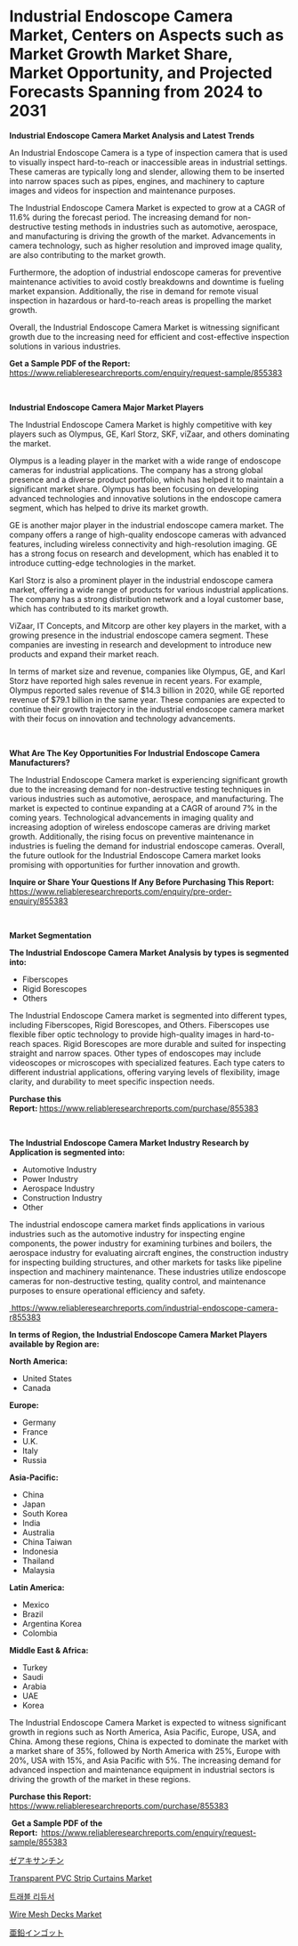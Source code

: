 <p><h1>Industrial Endoscope Camera Market, Centers on Aspects such as Market Growth Market Share, Market Opportunity, and Projected Forecasts Spanning from 2024 to 2031</h1></p><p><strong>Industrial Endoscope Camera Market Analysis and Latest Trends</strong></p>
<p><p>An Industrial Endoscope Camera is a type of inspection camera that is used to visually inspect hard-to-reach or inaccessible areas in industrial settings. These cameras are typically long and slender, allowing them to be inserted into narrow spaces such as pipes, engines, and machinery to capture images and videos for inspection and maintenance purposes.</p><p>The Industrial Endoscope Camera Market is expected to grow at a CAGR of 11.6% during the forecast period. The increasing demand for non-destructive testing methods in industries such as automotive, aerospace, and manufacturing is driving the growth of the market. Advancements in camera technology, such as higher resolution and improved image quality, are also contributing to the market growth.</p><p>Furthermore, the adoption of industrial endoscope cameras for preventive maintenance activities to avoid costly breakdowns and downtime is fueling market expansion. Additionally, the rise in demand for remote visual inspection in hazardous or hard-to-reach areas is propelling the market growth.</p><p>Overall, the Industrial Endoscope Camera Market is witnessing significant growth due to the increasing need for efficient and cost-effective inspection solutions in various industries.</p></p>
<p><strong>Get a Sample PDF of the Report:&nbsp;</strong> <a href="https://www.reliableresearchreports.com/enquiry/request-sample/855383">https://www.reliableresearchreports.com/enquiry/request-sample/855383</a></p>
<p>&nbsp;</p>
<p><strong>Industrial Endoscope Camera Major Market Players</strong></p>
<p><p>The Industrial Endoscope Camera Market is highly competitive with key players such as Olympus, GE, Karl Storz, SKF, viZaar, and others dominating the market. </p><p>Olympus is a leading player in the market with a wide range of endoscope cameras for industrial applications. The company has a strong global presence and a diverse product portfolio, which has helped it to maintain a significant market share. Olympus has been focusing on developing advanced technologies and innovative solutions in the endoscope camera segment, which has helped to drive its market growth.</p><p>GE is another major player in the industrial endoscope camera market. The company offers a range of high-quality endoscope cameras with advanced features, including wireless connectivity and high-resolution imaging. GE has a strong focus on research and development, which has enabled it to introduce cutting-edge technologies in the market.</p><p>Karl Storz is also a prominent player in the industrial endoscope camera market, offering a wide range of products for various industrial applications. The company has a strong distribution network and a loyal customer base, which has contributed to its market growth.</p><p>ViZaar, IT Concepts, and Mitcorp are other key players in the market, with a growing presence in the industrial endoscope camera segment. These companies are investing in research and development to introduce new products and expand their market reach.</p><p>In terms of market size and revenue, companies like Olympus, GE, and Karl Storz have reported high sales revenue in recent years. For example, Olympus reported sales revenue of $14.3 billion in 2020, while GE reported revenue of $79.1 billion in the same year. These companies are expected to continue their growth trajectory in the industrial endoscope camera market with their focus on innovation and technology advancements.</p></p>
<p>&nbsp;</p>
<p><strong>What Are The Key Opportunities For Industrial Endoscope Camera Manufacturers?</strong></p>
<p><p>The Industrial Endoscope Camera market is experiencing significant growth due to the increasing demand for non-destructive testing techniques in various industries such as automotive, aerospace, and manufacturing. The market is expected to continue expanding at a CAGR of around 7% in the coming years. Technological advancements in imaging quality and increasing adoption of wireless endoscope cameras are driving market growth. Additionally, the rising focus on preventive maintenance in industries is fueling the demand for industrial endoscope cameras. Overall, the future outlook for the Industrial Endoscope Camera market looks promising with opportunities for further innovation and growth.</p></p>
<p><strong>Inquire or Share Your Questions If Any Before Purchasing This Report:</strong> <a href="https://www.reliableresearchreports.com/enquiry/pre-order-enquiry/855383">https://www.reliableresearchreports.com/enquiry/pre-order-enquiry/855383</a></p>
<p>&nbsp;</p>
<p><strong>Market Segmentation</strong></p>
<p><strong>The Industrial Endoscope Camera Market Analysis by types is segmented into:</strong></p>
<p><ul><li>Fiberscopes</li><li>Rigid Borescopes</li><li>Others</li></ul></p>
<p><p>The Industrial Endoscope Camera market is segmented into different types, including Fiberscopes, Rigid Borescopes, and Others. Fiberscopes use flexible fiber optic technology to provide high-quality images in hard-to-reach spaces. Rigid Borescopes are more durable and suited for inspecting straight and narrow spaces. Other types of endoscopes may include videoscopes or microscopes with specialized features. Each type caters to different industrial applications, offering varying levels of flexibility, image clarity, and durability to meet specific inspection needs.</p></p>
<p><strong>Purchase this Report:&nbsp;</strong><a href="https://www.reliableresearchreports.com/purchase/855383">https://www.reliableresearchreports.com/purchase/855383</a></p>
<p>&nbsp;</p>
<p><strong>The Industrial Endoscope Camera Market Industry Research by Application is segmented into:</strong></p>
<p><ul><li>Automotive Industry</li><li>Power Industry</li><li>Aerospace Industry</li><li>Construction Industry</li><li>Other</li></ul></p>
<p><p>The industrial endoscope camera market finds applications in various industries such as the automotive industry for inspecting engine components, the power industry for examining turbines and boilers, the aerospace industry for evaluating aircraft engines, the construction industry for inspecting building structures, and other markets for tasks like pipeline inspection and machinery maintenance. These industries utilize endoscope cameras for non-destructive testing, quality control, and maintenance purposes to ensure operational efficiency and safety.</p></p>
<p><a href="https://www.reliableresearchreports.com/industrial-endoscope-camera-r855383">&nbsp;https://www.reliableresearchreports.com/industrial-endoscope-camera-r855383</a></p>
<p><strong>In terms of Region, the Industrial Endoscope Camera Market Players available by Region are:</strong></p>
<p>
    <p> <strong> North America: </strong>
        <ul>
            <li>United States</li>
            <li>Canada</li>
        </ul>
        </p> 
    <p> <strong> Europe: </strong>
        <ul>
            <li>Germany</li>
            <li>France</li>
            <li>U.K.</li>
            <li>Italy</li>
            <li>Russia</li>
        </ul>
        </p> 
    <p> <strong> Asia-Pacific: </strong>
        <ul>
            <li>China</li>
            <li>Japan</li>
            <li>South Korea</li>
            <li>India</li>
            <li>Australia</li>
            <li>China Taiwan</li>
            <li>Indonesia</li>
            <li>Thailand</li>
            <li>Malaysia</li>
        </ul>
        </p> 
    <p> <strong> Latin America: </strong>
        <ul>
            <li>Mexico</li>
            <li>Brazil</li>
            <li>Argentina Korea</li>
            <li>Colombia</li>
        </ul>
        </p> 
    <p> <strong> Middle East & Africa: </strong>
        <ul>
            <li>Turkey</li>
            <li>Saudi</li>
            <li>Arabia</li>
            <li>UAE</li>
            <li>Korea</li>
        </ul>
    </p>
    </p>
<p><p>The Industrial Endoscope Camera Market is expected to witness significant growth in regions such as North America, Asia Pacific, Europe, USA, and China. Among these regions, China is expected to dominate the market with a market share of 35%, followed by North America with 25%, Europe with 20%, USA with 15%, and Asia Pacific with 5%. The increasing demand for advanced inspection and maintenance equipment in industrial sectors is driving the growth of the market in these regions.</p></p>
<p><strong>Purchase this Report: </strong><a href="https://www.reliableresearchreports.com/purchase/855383">https://www.reliableresearchreports.com/purchase/855383</a></p>
<p>&nbsp;<strong>Get a Sample PDF of the Report:&nbsp;&nbsp;</strong><a href="https://www.reliableresearchreports.com/enquiry/request-sample/855383">https://www.reliableresearchreports.com/enquiry/request-sample/855383</a></p>
<p><strong></strong></p>
<p><p><a href="https://github.com/cbigkbh02719/Market-Research-Report-List-1/blob/main/203082633009.md">ゼアキサンチン</a></p><p><a href="https://issuu.com/reportprime-2/docs/transparent-pvc-strip-curtains-market-size-2030.pp">Transparent PVC Strip Curtains Market</a></p><p><a href="https://github.com/darrellockm3ytan895656/Market-Research-Report-List-1/blob/main/140659430261.md">트래블 리듀서</a></p><p><a href="https://issuu.com/reportprime-2/docs/wire-mesh-decks-market-size-2030.pptx">Wire Mesh Decks Market</a></p><p><a href="https://github.com/ReganWisoky2023/Market-Research-Report-List-1/blob/main/822413033010.md">亜鉛インゴット</a></p></p>